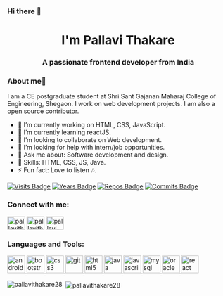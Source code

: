 ### Hi there 👋
<h1 align="center">I'm Pallavi Thakare</h1>
<h3 align="center">A passionate frontend developer from India</h3>

### About me👩

I am a CE postgraduate student at Shri Sant Gajanan Maharaj College of Engineering, Shegaon. I work on web development projects. I am also a open source contributor.

<!--
**pallavithakare28/pallavithakare28** is a ✨ _special_ ✨ repository because its `README.md` (this file) appears on your GitHub profile.  -->

- 🔭 I’m currently working on HTML, CSS, JavaScript.
- 🌱 I’m currently learning reactJS.
- 👯 I’m looking to collaborate on Web development.
- 🤔 I’m looking for help with intern/job opportunities.
- 💬 Ask me about: Software development and design.
- 🚀 Skills: HTML, CSS, JS, Java.
- ⚡ Fun fact: Love to listen 🎶.

[![Visits Badge](https://badges.pufler.dev/visits/puf17640/git-badges)](https://badges.pufler.dev)
[![Years Badge](https://badges.pufler.dev/years/puf17640)](https://badges.pufler.dev)
[![Repos Badge](https://badges.pufler.dev/repos/puf17640)](https://badges.pufler.dev)
[![Commits Badge](https://badges.pufler.dev/commits/monthly/puf17640)](https://badges.pufler.dev)

<p align="left">
<h3 align="left">Connect with me:</h3>
<a href="https://dev.to/pallavithakare28" target="blank"><img align="center" src="https://cdn.jsdelivr.net/npm/simple-icons@3.0.1/icons/dev-dot-to.svg" alt="pallavithakare28" height="30" width="40" /></a>
<a href="https://twitter.com/pallavithakare2" target="blank"><img align="center" src="https://cdn.jsdelivr.net/npm/simple-icons@3.0.1/icons/twitter.svg" alt="pallavithakare2" height="30" width="40" /></a>
<a href="https://linkedin.com/in/pallavi-thakare-583a26104" target="blank"><img align="center" src="https://cdn.jsdelivr.net/npm/simple-icons@3.0.1/icons/linkedin.svg" alt="pallavi-thakare-583a26104" height="30" width="40" /></a>
</p>

<h3 align="left">Languages and Tools:</h3>
<p align="left"> <a href="https://developer.android.com" target="_blank"> <img src="https://devicons.github.io/devicon/devicon.git/icons/android/android-original-wordmark.svg" alt="android" width="40" height="40"/> </a> <a href="https://getbootstrap.com" target="_blank"> <img src="https://devicons.github.io/devicon/devicon.git/icons/bootstrap/bootstrap-plain.svg" alt="bootstrap" width="40" height="40"/> </a> <a href="https://www.w3schools.com/css/" target="_blank"> <img src="https://devicons.github.io/devicon/devicon.git/icons/css3/css3-original-wordmark.svg" alt="css3" width="40" height="40"/> </a> <a href="https://git-scm.com/" target="_blank"> <img src="https://www.vectorlogo.zone/logos/git-scm/git-scm-icon.svg" alt="git" width="40" height="40"/> </a> <a href="https://www.w3.org/html/" target="_blank"> <img src="https://devicons.github.io/devicon/devicon.git/icons/html5/html5-original-wordmark.svg" alt="html5" width="40" height="40"/> </a> <a href="https://www.java.com" target="_blank"> <img src="https://devicons.github.io/devicon/devicon.git/icons/java/java-original-wordmark.svg" alt="java" width="40" height="40"/> </a> <a href="https://developer.mozilla.org/en-US/docs/Web/JavaScript" target="_blank"> <img src="https://devicons.github.io/devicon/devicon.git/icons/javascript/javascript-original.svg" alt="javascript" width="40" height="40"/> </a> <a href="https://www.mysql.com/" target="_blank"> <img src="https://devicons.github.io/devicon/devicon.git/icons/mysql/mysql-original-wordmark.svg" alt="mysql" width="40" height="40"/> </a> <a href="https://www.oracle.com/" target="_blank"> <img src="https://devicons.github.io/devicon/devicon.git/icons/oracle/oracle-original.svg" alt="oracle" width="40" height="40"/> </a> <a href="https://reactjs.org/" target="_blank"> <img src="https://devicons.github.io/devicon/devicon.git/icons/react/react-original-wordmark.svg" alt="react" width="40" height="40"/> </a> </p>

<p><img align="left" src="https://github-readme-stats.vercel.app/api/top-langs/?username=pallavithakare28&layout=compact" alt="pallavithakare28" /></p>

<p>&nbsp;<img align="center" src="https://github-readme-stats.vercel.app/api?username=pallavithakare28&show_icons=true" alt="pallavithakare28" /></p>

